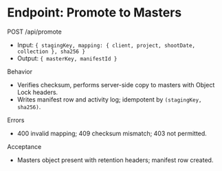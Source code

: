 # Endpoint: Promote to Masters

POST /api/promote
- Input: `{ stagingKey, mapping: { client, project, shootDate, collection }, sha256 }`
- Output: `{ masterKey, manifestId }`

Behavior
- Verifies checksum, performs server-side copy to masters with Object Lock headers.
- Writes manifest row and activity log; idempotent by `(stagingKey, sha256)`.

Errors
- 400 invalid mapping; 409 checksum mismatch; 403 not permitted.

Acceptance
- Masters object present with retention headers; manifest row created.
